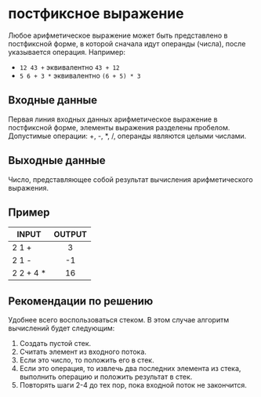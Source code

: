 # постфиксное выражение

Любое арифметическое выражение может быть представлено в постфиксной форме, в которой сначала идут операнды (числа), после указывается операция. Например:

 + `12 43 +` эквивалентно `43 + 12`
 + `5 6 + 3 *` эквивалентно `(6 + 5) * 3`

## Входные данные

Первая линия входных данных арифметическое выражение в постфиксной форме, элементы выражения разделены пробелом. Допустимые операции: +, -, *, /, операнды являются целыми числами.

## Выходные данные

Число, представляющее собой результат вычисления арифметического выражения.

## Пример

| INPUT | OUTPUT |
| ------| :----: |
| 2 1 + | 3 |
| 2 1 - | -1 |
| 2 2 + 4 * | 16 |

## Рекомендации по решению

Удобнее всего воспользоваться стеком. В этом случае алгоритм вычислений будет следующим:

 1. Создать пустой стек.
 2. Считать элемент из входного потока.
 3. Если это число, то положить его в стек.
 4. Если это операция, то извлечь два последних элемента из стека, выполнить операцию и положить результат в стек.
 5. Повторять шаги 2-4 до тех пор, пока входной поток не закончится.
